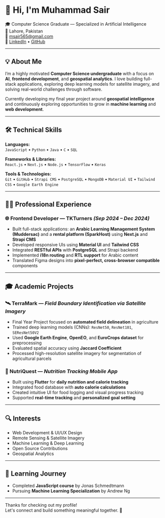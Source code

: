 # 👋 Hi, I'm Muhammad Sair

🎓 Computer Science Graduate — Specialized in Artificial Intelligence  
📍 Lahore, Pakistan  
📧 [msair565@gmail.com](mailto:msair565@gmail.com)  
🔗 [LinkedIn](https://www.linkedin.com/in/muhammadsair) • [GitHub](https://github.com/MuhammadSair)

---

## 💡 About Me

I’m a highly motivated **Computer Science undergraduate** with a focus on **AI**, **frontend development**, and **geospatial analytics**. I love building full-stack applications, exploring deep learning models for satellite imagery, and solving real-world challenges through software.

Currently developing my final year project around **geospatial intelligence** and continuously exploring opportunities to grow in **machine learning** and **web development**.

---

## 🛠️ Technical Skills

**Languages:**  
`JavaScript` • `Python` • `Java` • `C` • `SQL`

**Frameworks & Libraries:**  
`React.js` • `Next.js` • `Node.js` • `TensorFlow` • `Keras`

**Tools & Technologies:**  
`Git` • `GitHub` • `Strapi CMS` • `PostgreSQL` • `MongoDB` • `Material UI` • `Tailwind CSS` • `Google Earth Engine`

---

## 👨‍💻 Professional Experience

### 🌐 Frontend Developer — TKTurners _(Sep 2024 – Dec 2024)_
- Built full-stack applications: an **Arabic Learning Management System (Muddersac)** and a **rental platform (SparkHost)** using **Next.js** and **Strapi CMS**
- Developed responsive UIs using **Material UI** and **Tailwind CSS**
- Integrated **RESTful APIs** with **PostgreSQL** and Strapi backend
- Implemented **i18n routing** and **RTL support** for Arabic content
- Translated Figma designs into **pixel-perfect, cross-browser compatible** components

---

## 🎓 Academic Projects

### 🛰️ TerraMark — *Field Boundary Identification via Satellite Imagery*
- Final Year Project focused on **automated field delineation** in agriculture
- Trained deep learning models (CNNs): `ResNet50`, `ResNet101`, `SEResNet50V2`
- Used **Google Earth Engine**, **OpenEO**, and **EuroCrops dataset** for preprocessing
- Evaluated spatial accuracy using **Jaccard Coefficient**
- Processed high-resolution satellite imagery for segmentation of agricultural parcels

### 📱 NutriQuest — *Nutrition Tracking Mobile App*
- Built using **Flutter** for **daily nutrition and calorie tracking**
- Integrated food database with **auto calorie calculations**
- Created intuitive UI for food logging and visual progress tracking
- Supported **real-time tracking** and **personalized goal setting**

---

## 🔍 Interests

- Web Development & UI/UX Design  
- Remote Sensing & Satellite Imagery  
- Machine Learning & Deep Learning  
- Open Source Contributions  
- Geospatial Analytics

---

## 🧠 Learning Journey

- Completed **JavaScript course** by Jonas Schmedtmann  
- Pursuing **Machine Learning Specialization** by Andrew Ng

---

Thanks for checking out my profile!  
Let's connect and build something meaningful together. 🚀
